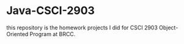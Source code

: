 # Java-CSCI-2903
this repository is the homework projects I did for CSCI 2903 Object-Oriented Program at BRCC.
